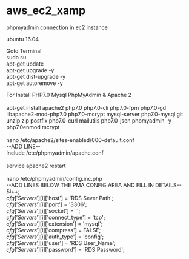 # aws_ec2_xamp
phpmyadmin connection in ec2 instance <br/>

ubuntu 16.04<br/>

Goto Terminal <br/>
sudo su<br/>
apt-get update<br/>
apt-get upgrade -y<br/>
apt-get dist-upgrade -y <br/>
apt-get autoremove -y<br/>

For Install PHP7.0 Mysql PhpMyAdmin & Apache 2<br/>
<br/>
apt-get install apache2 php7.0 php7.0-cli php7.0-fpm php7.0-gd libapache2-mod-php7.0 php7.0-mcrypt mysql-server php7.0-mysql git unzip zip postfix php7.0-curl mailutils php7.0-json phpmyadmin -y php7.0enmod mcrypt<br/>
<br/>
nano /etc/apache2/sites-enabled/000-default.conf<br/>
--ADD LINE-- <br/>
Include /etc/phpmyadmin/apache.conf<br/>
<br/>
service apache2 restart<br/>
<br/>
nano /etc/phpmyadmin/config.inc.php<br/>
--ADD LINES BELOW THE PMA CONFIG AREA AND FILL IN DETAILS--<br/>
$i++;<br/>
$cfg['Servers'][$i]['host']          = 'RDS Sever Path';<br/>
$cfg['Servers'][$i]['port']          = '3306';<br/>
$cfg['Servers'][$i]['socket']        = '';<br/>
$cfg['Servers'][$i]['connect_type']  = 'tcp';<br/>
$cfg['Servers'][$i]['extension']     = 'mysql';<br/>
$cfg['Servers'][$i]['compress']      = FALSE;<br/>
$cfg['Servers'][$i]['auth_type']     = 'config';<br/>
$cfg['Servers'][$i]['user']          = 'RDS User_Name';<br/>
$cfg['Servers'][$i]['password']      = 'RDS Password';<br/>



